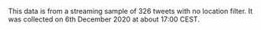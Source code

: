This data is from a streaming sample of 326 tweets with no location filter.
It was collected on 6th December 2020 at about 17:00 CEST.